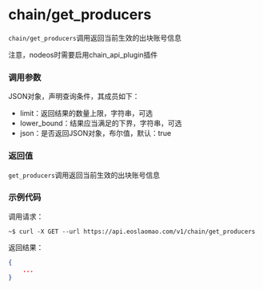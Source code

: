 # chain/get_producers

`chain/get_producers`调用返回当前生效的出块账号信息

注意，nodeos时需要启用chain_api_plugin插件

### 调用参数
JSON对象，声明查询条件，其成员如下：

- limit：返回结果的数量上限，字符串，可选
- lower_bound：结果应当满足的下界，字符串，可选
- json：是否返回JSON对象，布尔值，默认：true

### 返回值
`get_producers`调用返回当前生效的出块账号信息

### 示例代码
调用请求：
```shell
~$ curl -X GET --url https://api.eoslaomao.com/v1/chain/get_producers
```

返回结果：
```json
{
    ...
}
```